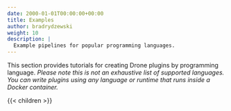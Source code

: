 ```yaml
---
date: 2000-01-01T00:00:00+00:00
title: Examples
author: bradrydzewski
weight: 10
description: |
  Example pipelines for popular programming languages.
---
```


This section provides tutorials for creating Drone plugins by programming language. _Please note this is not an exhaustive list of supported languages. You can write plugins using any language or runtime that runs inside a Docker container._

{{< children >}}